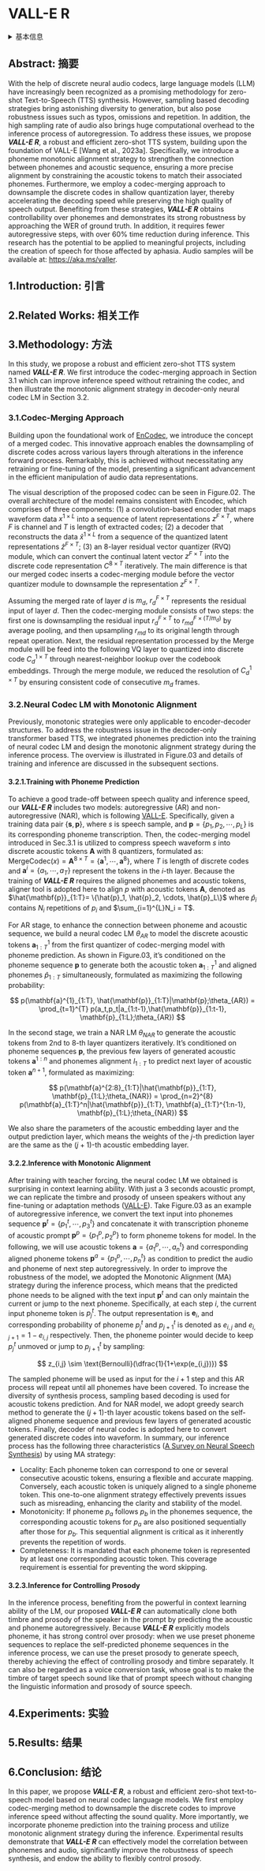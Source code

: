 # VALL-E R

<details>
<summary>基本信息</summary>

- 标题: "VALL-E R: Robust and Efficient Zero-Shot Text-to-Speech Synthesis via Monotonic Alignment"
- 作者:
  - 01 Bing Han
  - 02 Long Zhou (周龙)
  - 03 Shujie Liu (刘树杰)
  - 04 Sanyuan Chen (陈三元)
  - 05 Lingwei Meng
  - 06 Yanming Qian
  - 07 Yanqing Liu
  - 08 Sheng Zhao (赵胜)
  - 09 Jinyu Li (李劲宇)
  - 10 Furu Wei (韦福如)
- 链接:
  - [ArXiv](https://arxiv.org/abs/2406.07855)
  - [Publication]()
  - [Github]()
  - [Demo](https://aka.ms/valler)
- 文件:
  - [ArXiv](_PDF/2406.07855v1__VALL-E_R__Robust_and_Efficient_Zero-Shot_Text-to-Speech_Synthesis_via_Monotonic_Alignment.pdf)
  - [Publication] #TODO

</details>

## Abstract: 摘要

With the help of discrete neural audio codecs, large language models (LLM) have increasingly been recognized as a promising methodology for zero-shot Text-to-Speech (TTS) synthesis.
However, sampling based decoding strategies bring astonishing diversity to generation, but also pose robustness issues such as typos, omissions and repetition.
In addition, the high sampling rate of audio also brings huge computational overhead to the inference process of autoregression.
To address these issues, we propose ***VALL-E R***, a robust and efficient zero-shot TTS system, building upon the foundation of VALL-E [Wang et al., 2023a].
Specifically, we introduce a phoneme monotonic alignment strategy to strengthen the connection between phonemes and acoustic sequence, ensuring a more precise alignment by constraining the acoustic tokens to match their associated phonemes.
Furthermore, we employ a codec-merging approach to downsample the discrete codes in shallow quantization layer, thereby accelerating the decoding speed while preserving the high quality of speech output.
Benefiting from these strategies, ***VALL-E R*** obtains controllability over phonemes and demonstrates its strong robustness by approaching the WER of ground truth.
In addition, it requires fewer autoregressive steps, with over 60% time reduction during inference.
This research has the potential to be applied to meaningful projects, including the creation of speech for those affected by aphasia.
Audio samples will be available at: https://aka.ms/valler.

## 1.Introduction: 引言

## 2.Related Works: 相关工作

## 3.Methodology: 方法

In this study, we propose a robust and efficient zero-shot TTS system named ***VALL-E R***.
We first introduce the codec-merging approach in Section 3.1 which can improve inference speed without retraining the codec, and then illustrate the monotonic alignment strategy in decoder-only neural codec LM in Section 3.2.

### 3.1.Codec-Merging Approach

Building upon the foundational work of [EnCodec](../Speech_Neural_Codec/2022.10.24_EnCodec.md), we introduce the concept of a merged codec.
This innovative approach enables the downsampling of discrete codes across various layers through alterations in the inference forward process.
Remarkably, this is achieved without necessitating any retraining or fine-tuning of the model, presenting a significant advancement in the efficient manipulation of audio data representations.

The visual description of the proposed codec can be seen in Figure.02.
The overall architecture of the model remains consistent with Encodec, which comprises of three components:
(1) a convolution-based encoder that maps waveform data $x^{1\times L}$ into a sequence of latent representations $z^{F\times T}$, where $F$ is channel and $T$ is length of extracted codes;
(2) a decoder that reconstructs the data $\hat{x}^{1\times L}$ from a sequence of the quantized latent representations $\hat{z}^{F\times T}$;
(3) an 8-layer residual vector quantizer (RVQ) module, which can convert the continual latent vector $z^{F\times T}$ into the discrete code representation $C^{8\times T}$ iteratively.
The main difference is that our merged codec inserts a codec-merging module before the vector quantizer module to downsample the representation $z^{F\times T}$.

Assuming the merged rate of layer $d$ is $m_d$, $r_{d}^{F\times T}$ represents the residual input of layer $d$.
Then the codec-merging module consists of two steps: the first one is downsampling the residual input $r_{d}^{F\times T}$ to $r_{md}^{F\times (T/m_{d})}$ by average pooling, and then upsampling $r_{md}$ to its original length through repeat operation.
Next, the residual representation processed by the Merge module will be feed into the following VQ layer to quantized into discrete code $C^{1\times T}_{d}$ through nearest-neighbor lookup over the codebook embeddings.
Through the merge module, we reduced the resolution of $C^{1\times T}_{d}$ by ensuring consistent code of consecutive $m_d$ frames.

### 3.2.Neural Codec LM with Monotonic Alignment

Previously, monotonic strategies were only applicable to encoder-decoder structures.
To address the robustness issue in the decoder-only transformer based TTS, we integrated phonemes prediction into the training of neural codec LM and design the monotonic alignment strategy during the inference process.
The overview is illustrated in Figure.03 and details of training and inference are discussed in the subsequent sections.

#### 3.2.1.Training with Phoneme Prediction

To achieve a good trade-off between speech quality and inference speed, our ***VALL-E R*** includes two models: autoregressive (AR) and non-autoregressive (NAR), which is following [VALL-E](2023.01.05_VALL-E.md).
Specifically, given a training data pair $\{\mathbf{s}, \mathbf{p}\}$, where $s$ is speech sample, and $\mathbf{p} = \{p_1, p_2, \cdots, p_L\}$ is its corresponding phoneme transcription.
Then, the codec-merging model introduced in Sec.3.1 is utilized to compress speech waveform $s$ into discrete acoustic tokens $\mathbf{A}$ with 8 quantizers, formulated as: $\text{MergeCodec}(x) = \mathbf{A}^{8×T}= \{\mathbf{a}^1, \cdots, \mathbf{a}^8\}$, where $T$ is length of discrete codes and $\mathbf{a}^i= \{a_1, \cdots, a_T\}$ represent the tokens in the $i$-th layer.
Because the training of ***VALL-E R*** requires the aligned phonemes and acoustic tokens, aligner tool is adopted here to align $p$ with acoustic tokens $\mathbf{A}$, denoted as $\hat{\mathbf{p}}_{1:T}= \{\hat{p}_1, \hat{p}_2, \cdots, \hat{p}_L\}$ where $\hat{p}_i$ contains $N_i$ repetitions of $p_i$ and $\sum_{i=1}^{L}N_i = T$.

For AR stage, to enhance the connection between phoneme and acoustic sequence, we build a neural codec LM $\theta_{AR}$ to model the discrete acoustic tokens $\mathbf{a}^{1}_{1:T}$ from the first quantizer of codec-merging model with phoneme prediction.
As shown in Figure.03, it’s conditioned on the phoneme sequence $\mathbf{p}$ to generate both the acoustic token $\mathbf{a}^{1}_{1:T}$ and aligned phonemes $\hat{p}_{1:T}$ simultaneously, formulated as maximizing the following probability:

$$
  p(\mathbf{a}^{1}_{1:T}, \hat{\mathbf{p}}_{1:T}|\mathbf{p};\theta_{AR}) = \prod_{t=1}^{T} p(a_t,p_t|a_{1:t-1},\hat{\mathbf{p}}_{1:t-1}, \mathbf{p}_{1:L};\theta_{AR})
$$

In the second stage, we train a NAR LM $\theta_{NAR}$ to generate the acoustic tokens from $2$nd to $8$-th layer quantizers iteratively.
It’s conditioned on phoneme sequences $\mathbf{p}$, the previous few layers of generated acoustic tokens $\mathbf{a}^{1:n}$ and phonemes alignment $l_{1:T}$ to predict next layer of acoustic token $\mathbf{a}^{n+1}$, formulated as maximizing:

$$
  p(\mathbf{a}^{2:8}_{1:T}|\hat{\mathbf{p}}_{1:T}, \mathbf{p}_{1:L};\theta_{NAR}) = \prod_{n=2}^{8} p(\mathbf{a}_{1:T}^n|\hat{\mathbf{p}}_{1:T}, \mathbf{a}_{1:T}^{1:n-1}, \mathbf{p}_{1:L};\theta_{NAR})
$$

We also share the parameters of the acoustic embedding layer and the output prediction layer, which means the weights of the $j$-th prediction layer are the same as the $(j + 1)$-th acoustic embedding layer.

#### 3.2.2.Inference with Monotonic Alignment

After training with teacher forcing, the neural codec LM we obtained is surprising in context learning ability.
With just a 3 seconds acoustic prompt, we can replicate the timbre and prosody of unseen speakers without any fine-tuning or adaptation methods ([VALL-E](2023.01.05_VALL-E.md)).
Take Figure.03 as an example of autoregressive inference, we convert the text input into phonemes sequence $\mathbf{p}^t= \{p^{t}_1, \cdots, p^{t}_3\}$ and concatenate it with transcription phoneme of acoustic prompt $\mathbf{p}^p= \{p^{p}_1, p^{p}_2\}$ to form phoneme tokens for model.
In the following, we will use acoustic tokens $\mathbf{a} = \{a^p_1, \cdots, a^t_n\}$ and corresponding aligned phoneme tokens $\mathbf{p}^a= \{p^p_1, \cdots, p^t_n\}$ as condition to predict the audio and phoneme of next step autoregressively.
In order to improve the robustness of the model, we adopted the Monotonic Alignment (MA) strategy during the inference process, which means that the predicted phone needs to be aligned with the text input $\mathbf{p}^t$ and can only maintain the current or jump to the next phoneme.
Specifically, at each step $i$, the current input phoneme token is $p^t_j$.
The output representation is $\mathbf{e}_i$, and corresponding probability of phoneme $p^t_j$ and $p^t_{j+1}$ is denoted as $e_{i,j}$ and $e_{i,j+1}=1 − e_{i,j}$ respectively.
Then, the phoneme pointer would decide to keep $p^{t}_{j}$ unmoved or jump to $p^{t}_{j+1}$ by sampling:

$$
  z_{i,j} \sim \text{Bernoulli}(\dfrac{1}{1+\exp(e_{i,j})})
$$

The sampled phoneme will be used as input for the $i + 1$ step and this AR process will repeat until all phonemes have been covered.
To increase the diversity of synthesis process, sampling based decoding is used for acoustic tokens prediction.
And for NAR model, we adopt greedy search method to generate the $(j + 1)$-th layer acoustic tokens based on the self-aligned phoneme sequence and previous few layers of generated acoustic tokens.
Finally, decoder of neural codec is adopted here to convert generated discrete codes into waveform.
In summary, our inference process has the following three characteristics ([A Survey on Neural Speech Synthesis](../../Surveys/2021.06.29_A_Survey_on_Neural_Speech_Synthesis_63P/_ToC.md)) by using MA strategy:

- Locality: Each phoneme token can correspond to one or several consecutive acoustic tokens, ensuring a flexible and accurate mapping.
Conversely, each acoustic token is uniquely aligned to a single phoneme token.
This one-to-one alignment strategy effectively prevents issues such as misreading, enhancing the clarity and stability of the model.
- Monotonicity: If phoneme $p_a$ follows $p_b$ in the phonemes sequence, the corresponding acoustic tokens for $p_a$ are also positioned sequentially after those for $p_b$.
This sequential alignment is critical as it inherently prevents the repetition of words.
- Completeness: It is mandated that each phoneme token is represented by at least one corresponding acoustic token.
This coverage requirement is essential for preventing the word skipping.

#### 3.2.3.Inference for Controlling Prosody

In the inference process, benefiting from the powerful in context learning ability of the LM, our proposed ***VALL-E R*** can automatically clone both timbre and prosody of the speaker in the prompt by predicting the acoustic and phoneme autoregressively.
Because ***VALL-E R*** explicitly models phoneme, it has strong control over prosody: when we use preset phoneme sequences to replace the self-predicted phoneme sequences in the inference process, we can use the preset prosody to generate speech, thereby achieving the effect of controlling prosody and timbre separately.
It can also be regarded as a voice conversion task, whose goal is to make the timbre of target speech sound like that of prompt speech without changing the linguistic information and prosody of source speech.

## 4.Experiments: 实验

## 5.Results: 结果

## 6.Conclusion: 结论

In this paper, we propose ***VALL-E R***, a robust and efficient zero-shot text-to-speech model based on neural codec language models.
We first employ codec-merging method to downsample the discrete codes to improve inference speed without affecting the sound quality.
More importantly, we incorporate phoneme prediction into the training process and utilize monotonic alignment strategy during the inference.
Experimental results demonstrate that ***VALL-E R*** can effectively model the correlation between phonemes and audio, significantly improve the robustness of speech synthesis, and endow the ability to flexibly control prosody.